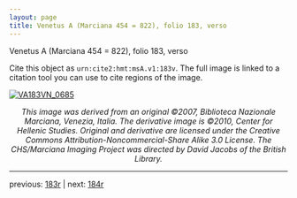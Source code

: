 ```yaml
---
layout: page
title: Venetus A (Marciana 454 = 822), folio 183, verso
---
```


Venetus A (Marciana 454 = 822), folio 183, verso

Cite this object as `urn:cite2:hmt:msA.v1:183v`.  The full image is linked to a citation tool you can use to cite regions of the image.

[![VA183VN_0685](http://www.homermultitext.org/iipsrv?IIIF=/project/homer/pyramidal/deepzoom/hmt/vaimg/2017a/VA183VN_0685.tif/full/800,/0/default.jpg)](http://www.homermultitext.org/ict2/?urn=urn:cite2:hmt:vaimg.2017a:VA183VN_0685) 

<p style="text-align: center; font-style: italic;">This image was derived from an original ©2007, Biblioteca Nazionale Marciana, Venezia, Italia. The derivative image is ©2010, Center for Hellenic Studies. Original and derivative are licensed under the Creative Commons Attribution-Noncommercial-Share Alike 3.0 License. The CHS/Marciana Imaging Project was directed by David Jacobs of the British Library.</p>

---

previous: [183r](../183r/) | next: [184r](../184r/)